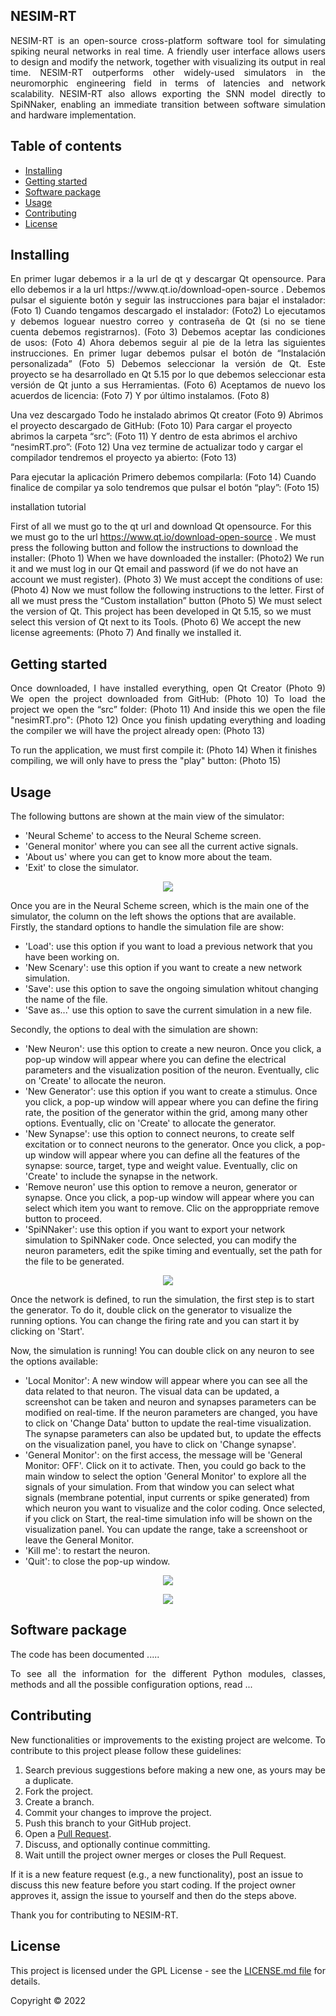 ## NESIM-RT


<p align="justify">
NESIM-RT is an open-source cross-platform software tool for simulating spiking neural networks in real time. A friendly user interface allows users to design and modify the network, together with visualizing its output in real time. NESIM-RT outperforms other widely-used simulators in the neuromorphic engineering field in terms of latencies and network scalability. NESIM-RT also allows exporting the SNN model directly to SpiNNaker, enabling an immediate transition between software simulation and hardware implementation.

</p>
</p>



<h2>Table of contents</h2>
<p align="justify">
<ul>
<li><a href="#Installing">Installing</a></li>
<li><a href="#GettingStarted">Getting started</a></li>
<li><a href="#SoftwarePackage">Software package</a></li>
<li><a href="#Usage">Usage</a></li>
<li><a href="#Contributing">Contributing</a></li>
<li><a href="#License">License</a></li>
</ul>
</p>


<h2 name="Installing">Installing</h2>

<p align="justify">
En primer lugar debemos ir a la url de qt y descargar Qt opensource. Para ello debemos ir a la url https://www.qt.io/download-open-source .
Debemos pulsar el siguiente botón y seguir las instrucciones para bajar el instalador:
(Foto 1)
Cuando tengamos descargado el instalador:
(Foto2)
Lo ejecutamos y debemos loguear nuestro correo y contraseña de Qt (si no se tiene cuenta debemos registrarnos). 
(Foto 3) 
Debemos aceptar las condiciones de usos:
(Foto 4)
Ahora debemos seguir al pie de la letra las siguientes instrucciones.
En primer lugar debemos pulsar el botón de “Instalación personalizada”
(Foto 5)
Debemos seleccionar la versión de Qt. Este proyecto se ha desarrollado en Qt 5.15 por lo que debemos seleccionar esta versión de Qt junto a sus Herramientas.
(Foto 6)
Aceptamos de nuevo los acuerdos de licencia:
(Foto 7)
Y por último instalamos.
(Foto 8)


Una vez descargado Todo he instalado abrimos Qt creator
(Foto 9)
Abrimos el proyecto descargado de GitHub:
(Foto 10)
Para cargar el proyecto abrimos la carpeta “src”:
(Foto 11)
Y dentro de esta abrimos el archivo “nesimRT.pro”:
(Foto 12)
Una vez termine de actualizar todo y cargar el compilador tendremos el proyecto ya abierto:
(Foto 13)

Para ejecutar la aplicación Primero debemos compilarla:
(Foto 14)
Cuando finalice de compilar ya solo tendremos que pulsar el botón “play”:
(Foto 15)



installation tutorial

First of all we must go to the qt url and download Qt opensource. For this we must go to the url https://www.qt.io/download-open-source .
We must press the following button and follow the instructions to download the installer:
(Photo 1)
When we have downloaded the installer:
(Photo2)
We run it and we must log in our Qt email and password (if we do not have an account we must register).
(Photo 3)
We must accept the conditions of use:
(Photo 4)
Now we must follow the following instructions to the letter.
First of all we must press the “Custom installation” button
(Photo 5)
We must select the version of Qt. This project has been developed in Qt 5.15, so we must select this version of Qt next to its Tools.
(Photo 6)
We accept the new license agreements:
(Photo 7)
And finally we installed it.


</p>





<h2 name="GettingStarted">Getting started</h2>

<p align="justify">
Once downloaded, I have installed everything, open Qt Creator
(Photo 9)
We open the project downloaded from GitHub:
(Photo 10)
To load the project we open the “src” folder:
(Photo 11)
And inside this we open the file "nesimRT.pro":
(Photo 12)
Once you finish updating everything and loading the compiler we will have the project already open:
(Photo 13)

To run the application, we must first compile it:
(Photo 14)
When it finishes compiling, we will only have to press the "play" button:
(Photo 15)


</p>



<h2 name="Usage">Usage</h2>

<p align="justify">

</p> The following buttons are shown at the main view of the simulator: 
<ul>
<li> 'Neural Scheme' to access to the Neural Scheme screen. </li> 
<li> 'General monitor' where you can see all the current active signals. </li>
<li> 'About us' where you can get to know more about the team. </li>
<li> 'Exit' to close the simulator. </li>
</ul>

<p align="center">
<img align="center" src="https://github.com/ferper/nesimRT/blob/main/imgs/main.PNG">
</p>

<p> Once you are in the Neural Scheme screen, which is the main one of the simulator, the column on the left shows the options that are available. Firstly, the standard options to handle the simulation file are show:
<ul>
<li> 'Load': use this option if you want to load a previous network that you have been working on.  </li> 
<li> 'New Scenary': use this option if you want to create a new network simulation.  </li>
<li> 'Save': use this option to save the ongoing simulation whitout changing the name of the file. </li>
<li> 'Save as...' use this option to save the current simulation in a new file. </li>
</ul>

<p> Secondly, the options to deal with the simulation are shown: 
<ul>
<li> 'New Neuron': use this option to create a new neuron. Once you click, a pop-up window will appear where you can define the electrical parameters and the visualization position of the neuron. Eventually, clic on 'Create' to allocate the neuron. </li> 
<li> 'New Generator': use this option if you want to create a stimulus. Once you click, a pop-up window will appear where you can define the firing rate, the position of the generator within the grid, among many other options. Eventually, clic on 'Create' to allocate the generator. </li>
<li> 'New Synapse': use this option to connect neurons, to create self excitation or to connect neurons to the generator. Once you click, a pop-up window will appear where you can define all the features of the synapse: source, target, type and weight value. Eventually, clic on 'Create' to include the synapse in the network.  </li>
<li> 'Remove neuron' use this option to remove a neuron, generator or synapse. Once you click, a pop-up window will appear where you can select which item you want to remove. Clic on the approppriate remove button to proceed. </li>
<li> 'SpiNNaker': use this option if you want to export your network simulation to SpiNNaker code. Once selected, you can modify the neuron parameters, edit the spike timing and eventually, set the path for the file to be generated. </li>
</ul>

<p align="center">
<img align="center" src="https://github.com/ferper/nesimRT/blob/main/imgs/neuron.PNG">
</p>

<p> Once the network is defined, to run the simulation, the first step is to start the generator. To do it, double click on the generator to visualize the running options. You can change the firing rate and you can start it by clicking on 'Start'.
  
<p> Now, the simulation is running! You can double click on any neuron to see the options available: 
 <ul>
<li> 'Local Monitor': A new window will appear where you can see all the data related to that neuron. The visual data can be updated, a screenshot can be taken and neuron and synapses parameters can be modified on real-time. If the neuron parameters are changed, you have to click on 'Change Data' button to update the real-time visualization. The synapse parameters can also be updated but, to update the effects on the visualization panel, you have to click on 'Change synapse'. </li> 
<li> 'General Monitor': on the first access, the message will be 'General Monitor: OFF'. Click on it to activate. Then, you could go back to the main window to select the option 'General Monitor' to explore all the signals of your simulation. From that window you can select what signals (membrane potential, input currents or spike generated) from which neuron you want to visualize and the color coding. Once selected, if you click on Start, the real-time simulation info will be shown on the visualization panel. You can update the range, take a screenshoot or leave the General Monitor.  </li>
<li> 'Kill me': to restart the neuron. </li>
<li> 'Quit': to close the pop-up window. 
</ul> 

<p align="center">
<img align="center" src="https://github.com/ferper/nesimRT/blob/main/imgs/synapse.PNG">
</p>
<p align="center">
<img align="center" src="https://github.com/ferper/nesimRT/blob/main/imgs/neuronplot.PNG">
</p>


<h2 name="SoftwarePackage">Software package</h2>

<p align="justify">
The code has been documented .....
</p>
<p align="justify">
To see all the information for the different Python modules, classes, methods and all the possible configuration options, read ...
</p>






<h2>Contributing</h2>

<p align="justify">
New functionalities or improvements to the existing project are welcome. To contribute to this project please follow these guidelines:
<ol align="justify">
<li> Search previous suggestions before making a new one, as yours may be a duplicate.</li>
<li> Fork the project.</li>
<li> Create a branch.</li>
<li> Commit your changes to improve the project.</li>
<li> Push this branch to your GitHub project.</li>
<li> Open a <a href="https://github.com/ferper/nesimRT/pulls">Pull Request</a>.</li>
<li> Discuss, and optionally continue committing.</li>
<li> Wait untill the project owner merges or closes the Pull Request.</li>
</ol>
If it is a new feature request (e.g., a new functionality), post an issue to discuss this new feature before you start coding. If the project owner approves it, assign the issue to yourself and then do the steps above.
</p>
<p align="justify">
Thank you for contributing to NESIM-RT.
</p>



<h2>License</h2>
<p align="justify">
This project is licensed under the GPL License - see the <a href="https://github.com/ferper/nesimRT/blob/main/LICENSE">LICENSE.md file</a> for details.
</p>

<p align="justify">
Copyright © 2022
</p>




